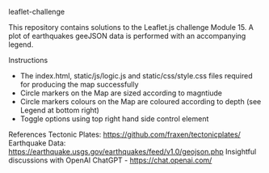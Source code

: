 leaflet-challenge

This repository contains solutions to the Leaflet.js challenge Module 15. A plot of earthquakes geeJSON data is performed with an accompanying legend.

Instructions

- The index.html, static/js/logic.js and static/css/style.css files required for producing the map successfully
- Circle markers on the Map are sized according to magntiude
- Circle markers colours on the Map are coloured according to depth (see Legend at bottom right)
- Toggle options using top right hand side control element


References
Tectonic Plates: https://github.com/fraxen/tectonicplates/
Earthquake Data: https://earthquake.usgs.gov/earthquakes/feed/v1.0/geojson.php
Insightful discussions with OpenAI ChatGPT - https://chat.openai.com/
